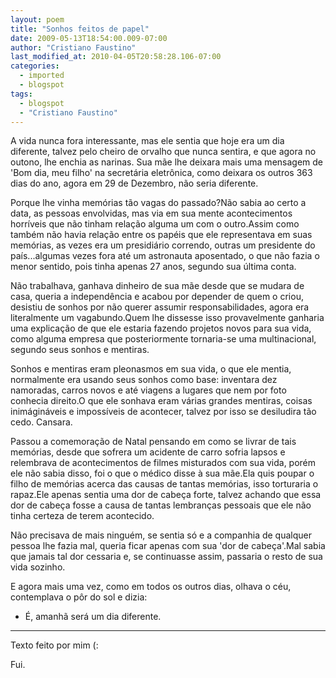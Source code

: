 ```yaml
---
layout: poem
title: "Sonhos feitos de papel"
date: 2009-05-13T18:54:00.009-07:00
author: "Cristiano Faustino"
last_modified_at: 2010-04-05T20:58:28.106-07:00
categories:
  - imported
  - blogspot
tags:
  - blogspot
  - "Cristiano Faustino"
---
```


A vida nunca fora interessante, mas ele sentia que hoje era um dia diferente, talvez pelo cheiro de orvalho que nunca sentira, e que agora no outono, lhe enchia as narinas. Sua mãe lhe deixara mais uma mensagem de 'Bom dia, meu filho' na secretária eletrônica, como deixara os outros 363 dias do ano, agora em 29 de Dezembro, não seria diferente.

Porque lhe vinha memórias tão vagas do passado?Não sabia ao certo a data, as pessoas envolvidas, mas via em sua mente acontecimentos horríveis que não tinham relação alguma um com o outro.Assim como também não havia relação entre os papéis que ele representava em suas memórias, as vezes era um presidiário correndo, outras um presidente do país...algumas vezes fora até um astronauta aposentado, o que não fazia o menor sentido, pois tinha apenas 27 anos, segundo sua última conta.

Não trabalhava, ganhava dinheiro de sua mãe desde que se mudara de casa, queria a independência e acabou por depender de quem o criou, desistiu de sonhos por não querer assumir responsabilidades, agora era literalmente um vagabundo.Quem lhe dissesse isso provavelmente ganharia uma explicação de que ele estaria fazendo projetos novos para sua vida, como alguma empresa que posteriormente tornaria-se uma multinacional, segundo seus sonhos e mentiras.

Sonhos e mentiras eram pleonasmos em sua vida, o que ele mentia, normalmente era usando seus sonhos como base: inventara dez namoradas, carros novos e até viagens a lugares que nem por foto conhecia direito.O que ele sonhava eram várias grandes mentiras, coisas inimágináveis e impossíveis de acontecer, talvez por isso se desiludira tão cedo. Cansara.

Passou a comemoração de Natal pensando em como se livrar de tais memórias, desde que sofrera um acidente de carro sofria lapsos e relembrava de acontecimentos de filmes misturados com sua vida, porém ele não sabia disso, foi o que o médico disse à sua mãe.Ela quis poupar o filho de memórias acerca das causas de tantas memórias, isso torturaria o rapaz.Ele apenas sentia uma dor de cabeça forte, talvez achando que essa dor de cabeça fosse a causa de tantas lembranças pessoais que ele não tinha certeza de terem acontecido.

Não precisava de mais ninguém, se sentia só e a companhia de qualquer pessoa lhe fazia mal, queria ficar apenas com sua 'dor de cabeça'.Mal sabia que jamais tal dor cessaria e, se continuasse assim, passaria o resto de sua vida sozinho.

E agora mais uma vez, como em todos os outros dias, olhava o céu, contemplava o pôr do sol e dizia:

- É, amanhã será um dia diferente.

----------------------------------------------------

Texto feito por mim (:

Fui.